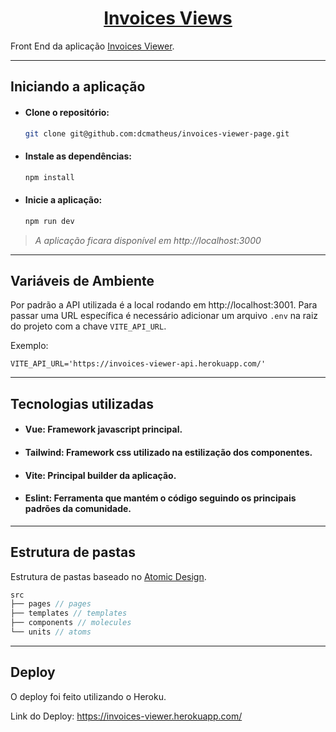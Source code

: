 <div align='center'>

# [Invoices Views](https://invoices-viewer.herokuapp.com/)

</div>

Front End da aplicação [Invoices Viewer](https://github.com/dcmatheus/invoices-viewer).

---

## Iniciando a aplicação

- #### Clone o repositório:
    ```bash
    git clone git@github.com:dcmatheus/invoices-viewer-page.git
    ```

- #### Instale as dependências:
    ```bash
    npm install
    ```

- #### Inicie a aplicação:
    ```bash
    npm run dev
    ```

>*A aplicação ficara disponível em http://localhost:3000*
---

## Variáveis ​​de Ambiente
Por padrão a API utilizada é a local rodando em http://localhost:3001. Para passar uma URL específica é necessário adicionar um arquivo `.env` na raiz do projeto com a chave `VITE_API_URL`.

Exemplo:
```env
VITE_API_URL='https://invoices-viewer-api.herokuapp.com/'
```

---

## Tecnologias utilizadas

- #### Vue: Framework javascript principal.
- #### Tailwind: Framework css utilizado na estilização dos componentes.
- #### Vite: Principal builder da aplicação.
- #### Eslint: Ferramenta que mantém o código seguindo os principais padrões da comunidade.

---

## Estrutura de pastas

Estrutura de pastas baseado no [Atomic Design](https://medium.com/pretux/atomic-design-o-que-%C3%A9-como-surgiu-e-sua-import%C3%A2ncia-para-a-cria%C3%A7%C3%A3o-do-design-system-e3ac7b5aca2c).
```js
src
├── pages // pages
├── templates // templates
├── components // molecules
└── units // atoms
```

---


## Deploy

O deploy foi feito utilizando o Heroku.

Link do Deploy: https://invoices-viewer.herokuapp.com/
